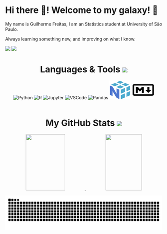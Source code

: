 # Hi there 👋! Welcome to my galaxy! 🌌

My name is Guilherme Freitas, I am an Statistics student at University of São Paulo.

Always learning something new, and improving on what I know.

<div> 
  <a href = "mailto:gv.freitas2003@usp.br"><img src="https://img.shields.io/badge/Gmail-D14836?style=for-the-badge&logo=gmail&logoColor=white" target="_blank"></a>
  <a href="https://www.linkedin.com/in/guilherme-freitas-b62a26246/" target="_blank"><img src="https://img.shields.io/badge/-LinkedIn-%230077B5?style=for-the-badge&logo=linkedin&logoColor=white" target="_blank"></a> 
</div>


<div align=center>

# Languages & Tools <img src="https://media0.giphy.com/media/v1.Y2lkPTc5MGI3NjExNmdwejcxeGU0dmluZXc3cXRndms1eG8yZTlidXpmOHRpcHV1cHN5bSZlcD12MV9pbnRlcm5hbF9naWZfYnlfaWQmY3Q9cw/WFZvB7VIXBgiz3oDXE/giphy.gif" width="38">


<div>
 <img alt="Python" height="60" width="70" src="https://cdn.jsdelivr.net/gh/devicons/devicon/icons/python/python-original.svg" />
 <img alt="R" height="60" width="70" src="https://cdn.jsdelivr.net/gh/devicons/devicon/icons/r/r-original.svg" />
 <img alt="Jupyter" height="60" width="70" src="https://cdn.jsdelivr.net/gh/devicons/devicon/icons/jupyter/jupyter-original-wordmark.svg" />
 <img alt="VSCode" height="60" width="70" src="https://cdn.jsdelivr.net/gh/devicons/devicon/icons/vscode/vscode-original-wordmark.svg" />
 <img alt="Pandas" height="60" width="70" src="https://cdn.jsdelivr.net/gh/devicons/devicon/icons/pandas/pandas-original.svg" /> 
 <img alt="Numpy" height="60" width="70" src="https://raw.githubusercontent.com/devicons/devicon/1119b9f84c0290e0f0b38982099a2bd027a48bf1/icons/numpy/numpy-original.svg" />
 <img alt="Markdown" height="60" width="70" src="https://raw.githubusercontent.com/devicons/devicon/master/icons/markdown/markdown-original.svg" />
</div><br>


<div align=center>

# My GitHub Stats <img src="https://github.githubassets.com/images/spinners/octocat-spinner-128.gif" width="42">

<div>
  <a href="https://github.com/GvFreitas1">
  <img height="180em" width="50%" src="https://github-readme-stats.vercel.app/api?username=GvFreitas1&show_icons=true&theme=tokyonight&include_all_commits=true&count_private=true"/>
  <img height="180em" width="48%" src="https://github-readme-stats.vercel.app/api/top-langs/?username=GvFreitas1&layout=compact&langs_count=7&theme=tokyonight"/>
  </a>
</div>


<div align= center>
 
![snake gif](https://github.com/GvFreitas1/GvFreitas1/blob/output/snake_gif_github.svg)

</div>

<!--
<style>
      img {
        vertical-align: middle;
      }
    </style>

**GvFreitas1/GvFreitas1** is a ✨ _special_ ✨ repository because its `README.md` (this file) appears on your GitHub profile.

Here are some ideas to get you started:

- 🔭 I’m currently working on ...
- 🌱 I’m currently learning ...
- 👯 I’m looking to collaborate on ...
- 🤔 I’m looking for help with ...
- 💬 Ask me about ...
- 📫 How to reach me: ...
- 😄 Pronouns: ...
- ⚡ Fun fact: ...
-->
